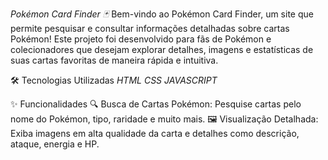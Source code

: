 
*Pokémon Card Finder 🃏*
Bem-vindo ao Pokémon Card Finder, um site que permite pesquisar e consultar informações detalhadas sobre cartas Pokémon! 
Este projeto foi desenvolvido para fãs de Pokémon e colecionadores que desejam explorar detalhes,
imagens e estatísticas de suas cartas favoritas de maneira rápida e intuitiva.

🛠️ Tecnologias Utilizadas
*HTML* *CSS* *JAVASCRIPT*


✨ Funcionalidades
🔍 Busca de Cartas Pokémon: Pesquise cartas pelo nome do Pokémon, tipo, raridade e muito mais.
🖼️ Visualização Detalhada: Exiba imagens em alta qualidade da carta e detalhes como descrição, ataque, energia e HP.
